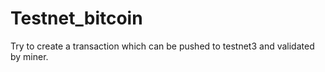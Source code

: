# Testnet_bitcoin
Try to create a transaction which can be pushed to testnet3 and validated by miner.
